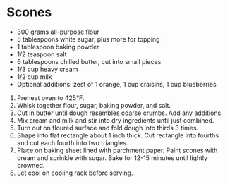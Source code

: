 # Scones

- 300 grams all-purpose flour
- 5 tablespoons white sugar, plus more for topping
- 1 tablespoon baking powder
- 1/2 teaspoon salt
- 6 tablespoons chilled butter, cut into small pieces
- 1/3 cup heavy cream
- 1/2 cup milk
- Optional additions: zest of 1 orange, 1 cup craisins, 1 cup blueberries

1. Preheat oven to 425&deg;F.
2. Whisk together flour, sugar, baking powder, and salt.
3. Cut in butter until dough resembles coarse crumbs. Add any additions. 
4. Mix cream and milk and stir into dry ingredients until just combined.
5. Turn out on floured surface and fold dough into thirds 3 times.
6. Shape into flat rectangle about 1 inch thick. Cut rectangle into fourths and cut each fourth into two triangles.
7. Place on baking sheet lined with parchment paper. Paint scones with cream and sprinkle with sugar. Bake for 12-15 minutes until lightly browned.
8. Let cool on cooling rack before serving.